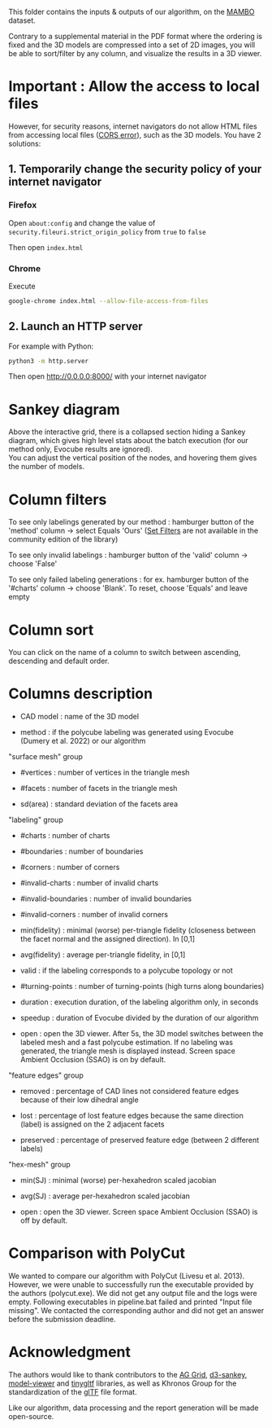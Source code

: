 This folder contains the inputs & outputs of our algorithm, on the [MAMBO](https://gitlab.com/franck.ledoux/mambo/) dataset.

Contrary to a supplemental material in the PDF format where the ordering is fixed and the 3D models are compressed into a set of 2D images, 
you will be able to sort/filter by any column, and visualize the results in a 3D viewer.

# Important : Allow the access to local files

However, for security reasons, internet navigators do not allow HTML files from accessing local files 
([CORS error](https://developer.mozilla.org/en-US/docs/Web/Security/Same-origin_policy#file_origins)), 
such as the 3D models. You have 2 solutions:

## 1. Temporarily change the security policy of your internet navigator

### Firefox

Open `about:config` and change the value of `security.fileuri.strict_origin_policy` from `true` to `false`

Then open `index.html`

### Chrome

Execute

```bash
google-chrome index.html --allow-file-access-from-files
```

## 2. Launch an HTTP server

For example with Python:

```bash
python3 -m http.server
```

Then open http://0.0.0.0:8000/ with your internet navigator

# Sankey diagram

Above the interactive grid, there is a collapsed section hiding a Sankey diagram, which gives high level stats about the batch execution 
(for our method only, Evocube results are ignored).  
You can adjust the vertical position of the nodes, and hovering them gives the number of models.

# Column filters

To see only labelings generated by our method : hamburger button of the 'method' column → select Equals 'Ours' 
([Set Filters](https://www.ag-grid.com/javascript-data-grid/filter-set/) are not available in the community edition of the library)

To see only invalid labelings : hamburger button of the 'valid' column → choose 'False'

To see only failed labeling generations : for ex. hamburger button of the '#charts' column → choose 'Blank'. To reset, choose 'Equals' and leave empty

# Column sort

You can click on the name of a column to switch between ascending, descending and default order.

# Columns description

- CAD model : name of the 3D model

- method : if the polycube labeling was generated using Evocube (Dumery et al. 2022) or our algorithm

"surface mesh" group

- #vertices : number of vertices in the triangle mesh

- #facets : number of facets in the triangle mesh

- sd(area) : standard deviation of the facets area

"labeling" group

- #charts : number of charts

- #boundaries : number of boundaries

- #corners : number of corners

- #invalid-charts : number of invalid charts

- #invalid-boundaries : number of invalid boundaries

- #invalid-corners : number of invalid corners

- min(fidelity) : minimal (worse) per-triangle fidelity (closeness between the facet normal and the assigned direction). In [0,1]

- avg(fidelity) : average per-triangle fidelity, in [0,1]

- valid : if the labeling corresponds to a polycube topology or not

- #turning-points : number of turning-points (high turns along boundaries)

- duration : execution duration, of the labeling algorithm only, in seconds

- speedup : duration of Evocube divided by the duration of our algorithm

- open : open the 3D viewer. After 5s, the 3D model switches between the labeled mesh and a fast polycube estimation. If no labeling was generated, the triangle mesh is displayed instead. Screen space Ambient Occlusion (SSAO) is on by default.

"feature edges" group

- removed : percentage of CAD lines not considered feature edges because of their low dihedral angle

- lost : percentage of lost feature edges because the same direction (label) is assigned on the 2 adjacent facets

- preserved : percentage of preserved feature edge (between 2 different labels)

"hex-mesh" group

- min(SJ) : minimal (worse) per-hexahedron scaled jacobian

- avg(SJ) : average per-hexahedron scaled jacobian

- open : open the 3D viewer. Screen space Ambient Occlusion (SSAO) is off by default.

# Comparison with PolyCut

We wanted to compare our algorithm with PolyCut (Livesu et al. 2013). 
However, we were unable to successfully run the executable provided by the authors (polycut.exe). 
We did not get any output file and the logs were empty. 
Following executables in pipeline.bat failed and printed "Input file missing".
We contacted the corresponding author and did not get an answer before the submission deadline.

# Acknowledgment

The authors would like to thank contributors to the [AG Grid](https://github.com/ag-grid/ag-grid), 
[d3-sankey](https://github.com/d3/d3-sankey), [model-viewer](https://github.com/google/model-viewer) 
and [tinygltf](https://github.com/syoyo/tinygltf) libraries, as well as Khronos Group for the 
standardization of the [glTF](https://www.khronos.org/gltf/) file format.

Like our algorithm, data processing and the report generation will be made open-source.